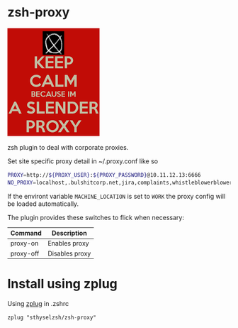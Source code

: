 # zsh-proxy

![](pics/slender.png)

zsh plugin to deal with corporate proxies.

Set site specific proxy detail in ~/.proxy.conf like so

``` zsh
PROXY=http://${PROXY_USER}:${PROXY_PASSWORD}@10.11.12.13:6666
NO_PROXY=localhost,.bulshitcorp.net,jira,complaints,whistleblowerblower
```

If the environt variable `MACHINE_LOCATION` is set to `WORK` the proxy
config will be loaded automatically.

The plugin provides these switches to flick when necessary:

| Command | Description |
| ------- | ----------- |
| proxy-on | Enables proxy | 
| proxy-off | Disables proxy | 


# Install using zplug

Using [zplug](https://github.com/zplug/zplug) in .zshrc 

```
zplug "sthyselzsh/zsh-proxy"
```

